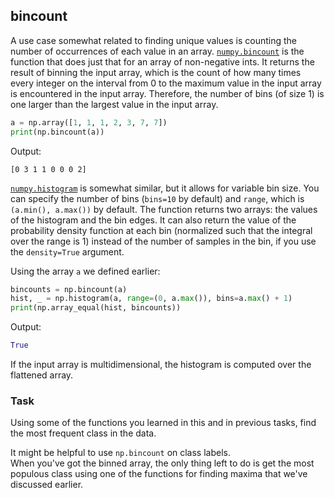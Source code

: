 ## bincount

A use case somewhat related to finding unique values is counting the number of occurrences of each value in an array.
[`numpy.bincount`](https://numpy.org/doc/stable/reference/generated/numpy.bincount.html) is the function that does just that for an array of non-negative ints. It returns 
the result of binning the input array, which is the count of how many times every integer on the interval from 0 
to the maximum value in the input array is encountered in the input array.
Therefore, the number of bins (of size 1) is one larger than the largest value in the input array. 

```python
a = np.array([1, 1, 1, 2, 3, 7, 7])
print(np.bincount(a))
```
Output:
```text
[0 3 1 1 0 0 0 2]
```
[`numpy.histogram`](https://numpy.org/doc/stable/reference/generated/numpy.histogram.html) is somewhat similar, but it allows for variable bin size. 
You can specify the number of bins (`bins=10` by default) and `range`, which is `(a.min(), a.max())` by default. 
The function returns two arrays: the values of the histogram and the bin edges.
It can also return the value of the probability density function at each bin (normalized such that the integral over the range is 1) instead 
of the number of samples in the bin, if you use the `density=True` argument.

Using the array `a` we defined earlier:
```python
bincounts = np.bincount(a)
hist, _ = np.histogram(a, range=(0, a.max()), bins=a.max() + 1)
print(np.array_equal(hist, bincounts))
```
Output:
```python
True
```
If the input array is multidimensional, the histogram is computed over the flattened array.

### Task

Using some of the functions you learned in this and in previous tasks, find the most frequent class in the data.

<div class="hint">It might be helpful to use <code>np.bincount</code> on class labels.</div>
<div class="hint">When you've got the binned array, the only thing left to do is get the most populous class using one of the 
functions for finding maxima that we've discussed earlier.</div>